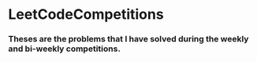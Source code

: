 # LeetCodeCompetitions

### Theses are the problems that I have solved during the weekly and bi-weekly competitions.
